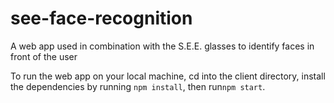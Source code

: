 # see-face-recognition
A web app used in combination with the S.E.E. glasses to identify faces in front of the user

To run the web app on your local machine, cd into the client directory, install the dependencies by running `npm install`, then run`npm start`. 
